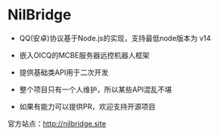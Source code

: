 # NilBridge

 - QQ(安卓)协议基于Node.js的实现，支持最低node版本为 v14

 - 嵌入OICQ的MCBE服务器远控机器人框架

 - 提供基础类API用于二次开发

 - 整个项目只有一个人维护，所以某些API混乱不堪

 - 如果有能力可以提供PR，欢迎支持开源项目

官方站点：http://nilbridge.site